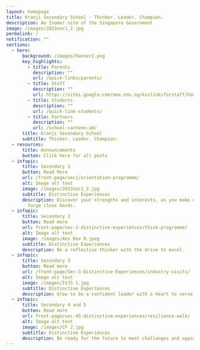 ```yaml
---
layout: homepage
title: Kranji Secondary School - Thinker. Leader. Champion.
description: An Isomer site of the Singapore Government
image: /images/2023sec1_2.jpg
permalink: /
notification: ""
sections:
  - hero:
      background: /images/banner2.png
      key_highlights:
        - title: Parents
          description: ""
          url: /quick-links/parents/
        - title: Staff
          description: ""
          url: https://sites.google.com/moe.edu.sg/ksslinksforstaff/home?pli=1#h.kjcvndohbm9g
        - title: Students
          description: ""
          url: /quick-link-students/
        - title: Partners
          description: ""
          url: /school-canteen-ad/
      title: Kranji Secondary School
      subtitle: Thinker. Leader. Champion.
  - resources:
      title: Announcements
      button: Click here for all posts
  - infopic:
      title: Secondary 1
      button: Read More
      url: /front-page/sec1/orientation-programme/
      alt: Image alt text
      image: /images/2023sec1_2.jpg
      subtitle: Distinctive Experiences
      description: Discover your strengths and interests, as you make new friends and
        forge close bonds.
  - infopic:
      title: Secondary 2
      button: Read more
      url: front-page/sec-2-distinctive-experiences/think-programme/
      alt: Image alt text
      image: /images/Aes Dev 8.jpeg
      subtitle: Distinctive Experiences
      description: Be a reflective thinker with the drive to excel.
  - infopic:
      title: Secondary 3
      button: Read more
      url: /front-page/Sec-3-Distinctive-Experiences/industry-visits/
      alt: Image alt text
      image: /images/IVJS 1.jpg
      subtitle: Distinctive Experiences
      description: Grow to be a confident leader with a heart to serve.
  - infopic:
      title: Secondary 4 and 5
      button: Read more
      url: front-page/sec-45-distinctive-experiences/resilience-walk/
      alt: Image alt text
      image: /images/CF 2.jpg
      subtitle: Distinctive Experiences
      description: Be ready for the future to meet challenges and opportunities.
---
```

